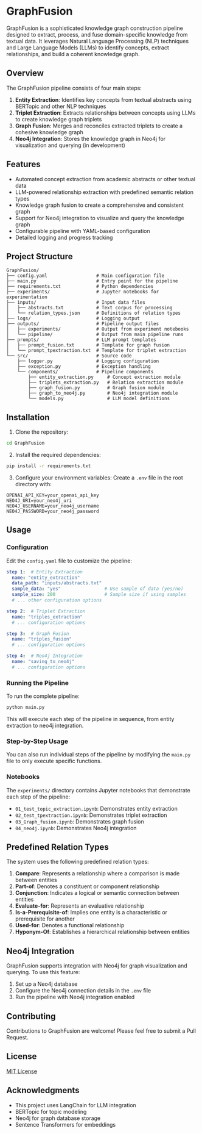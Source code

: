 # GraphFusion

GraphFusion is a sophisticated knowledge graph construction pipeline designed to extract, process, and fuse domain-specific knowledge from textual data. It leverages Natural Language Processing (NLP) techniques and Large Language Models (LLMs) to identify concepts, extract relationships, and build a coherent knowledge graph.

## Overview

The GraphFusion pipeline consists of four main steps:

1. **Entity Extraction**: Identifies key concepts from textual abstracts using BERTopic and other NLP techniques
2. **Triplet Extraction**: Extracts relationships between concepts using LLMs to create knowledge graph triplets
3. **Graph Fusion**: Merges and reconciles extracted triplets to create a cohesive knowledge graph
4. **Neo4j Integration**: Stores the knowledge graph in Neo4j for visualization and querying (in development)

## Features

- Automated concept extraction from academic abstracts or other textual data
- LLM-powered relationship extraction with predefined semantic relation types
- Knowledge graph fusion to create a comprehensive and consistent graph
- Support for Neo4j integration to visualize and query the knowledge graph
- Configurable pipeline with YAML-based configuration
- Detailed logging and progress tracking

## Project Structure

```
GraphFusion/
├── config.yaml                  # Main configuration file
├── main.py                      # Entry point for the pipeline
├── requirements.txt             # Python dependencies
├── experiments/                 # Jupyter notebooks for experimentation
├── inputs/                      # Input data files
│   ├── abstracts.txt            # Text corpus for processing
│   └── relation_types.json      # Definitions of relation types
├── logs/                        # Logging output
├── outputs/                     # Pipeline output files
│   ├── experiments/             # Output from experiment notebooks
│   └── pipeline/                # Output from main pipeline runs
├── prompts/                     # LLM prompt templates
│   ├── prompt_fusion.txt        # Template for graph fusion
│   └── prompt_tpextraction.txt  # Template for triplet extraction
└── src/                         # Source code
    ├── logger.py                # Logging configuration
    ├── exception.py             # Exception handling
    └── components/              # Pipeline components
        ├── entity_extraction.py     # Concept extraction module
        ├── triplets_extraction.py   # Relation extraction module
        ├── graph_fusion.py          # Graph fusion module
        ├── graph_to_neo4j.py        # Neo4j integration module
        └── models.py                # LLM model definitions
```

## Installation

1. Clone the repository:
```bash
cd GraphFusion
```

2. Install the required dependencies:
```bash
pip install -r requirements.txt
```

3. Configure your environment variables:
Create a `.env` file in the root directory with:
```
OPENAI_API_KEY=your_openai_api_key
NEO4J_URI=your_neo4j_uri
NEO4J_USERNAME=your_neo4j_username
NEO4J_PASSWORD=your_neo4j_password
```

## Usage

### Configuration

Edit the `config.yaml` file to customize the pipeline:

```yaml
step 1:  # Entity Extraction
  name: "entity_extraction"
  data_path: "inputs/abstracts.txt"
  sample_data: "yes"                # Use sample of data (yes/no)
  sample_size: 200                  # Sample size if using samples
  # ... other configuration options

step 2:  # Triplet Extraction
  name: "triples_extraction"
  # ... configuration options

step 3:  # Graph Fusion
  name: "triples_fusion"
  # ... configuration options

step 4:  # Neo4j Integration
  name: "saving_to_neo4j"
  # ... configuration options
```

### Running the Pipeline

To run the complete pipeline:

```bash
python main.py
```

This will execute each step of the pipeline in sequence, from entity extraction to neo4j integration.

### Step-by-Step Usage

You can also run individual steps of the pipeline by modifying the `main.py` file to only execute specific functions.

### Notebooks

The `experiments/` directory contains Jupyter notebooks that demonstrate each step of the pipeline:

- `01_test_topic_extraction.ipynb`: Demonstrates entity extraction
- `02_test_tpextraction.ipynb`: Demonstrates triplet extraction
- `03_Graph_fusion.ipynb`: Demonstrates graph fusion
- `04_neo4j.ipynb`: Demonstrates Neo4j integration

## Predefined Relation Types

The system uses the following predefined relation types:

1. **Compare**: Represents a relationship where a comparison is made between entities
2. **Part-of**: Denotes a constituent or component relationship
3. **Conjunction**: Indicates a logical or semantic connection between entities
4. **Evaluate-for**: Represents an evaluative relationship
5. **Is-a-Prerequisite-of**: Implies one entity is a characteristic or prerequisite for another
6. **Used-for**: Denotes a functional relationship
7. **Hyponym-Of**: Establishes a hierarchical relationship between entities

## Neo4j Integration

GraphFusion supports integration with Neo4j for graph visualization and querying. To use this feature:

1. Set up a Neo4j database
2. Configure the Neo4j connection details in the `.env` file
3. Run the pipeline with Neo4j integration enabled

## Contributing

Contributions to GraphFusion are welcome! Please feel free to submit a Pull Request.

## License

[MIT License](LICENSE)

## Acknowledgments

- This project uses LangChain for LLM integration
- BERTopic for topic modeling
- Neo4j for graph database storage
- Sentence Transformers for embeddings
